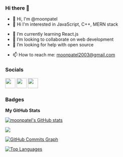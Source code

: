 ### Hi there 👋

<!-- **moonpatel/moonpatel** is a ✨ _special_ ✨ repository because its `README.md` (this file) appears on your GitHub profile.

Here are some ideas to get you started: -->

-   👋 Hi, I'm @moonpatel
-   👀 Hi I'm interested in JavaScript, C++, MERN stack
<!-- -   🔭 I’m currently working on ... -->
-   🌱 I’m currently learning React.js
-   👯 I’m looking to collaborate on web development
-   🤔 I’m looking for help with open source
<!-- -   💬 Ask me about ... -->
-   📫 How to reach me: moonpatel2003@gmail.com
<!-- -   😄 Pronouns: ... -->
<!-- -   ⚡ Fun fact: ... -->

### Socials

<p align="left"> <a href="https://www.github.com/moonpatel" target="_blank" rel="noreferrer"><img src="https://raw.githubusercontent.com/danielcranney/readme-generator/main/public/icons/socials/github.svg" width="32" height="32" /></a> <a href="http://www.instagram.com/itsmoonpatel999" target="_blank" rel="noreferrer"><img src="https://raw.githubusercontent.com/danielcranney/readme-generator/main/public/icons/socials/instagram.svg" width="32" height="32" /></a> <a href="https://www.linkedin.com/in/moon-patel-1577a1229/" target="_blank" rel="noreferrer"><img src="https://raw.githubusercontent.com/danielcranney/readme-generator/main/public/icons/socials/linkedin.svg" width="32" height="32" /></a></p>

### Badges

<b>My GitHub Stats</b>

<a href="http://www.github.com/moonpatel"><img src="https://github-readme-stats.vercel.app/api?username=moonpatel&show_icons=true&hide=&count_private=true&title_color=f97316&text_color=64748b&icon_color=ef4444&bg_color=ffffff&hide_border=true&show_icons=true" alt="moonpatel's GitHub stats" /></a>

<a href="http://www.github.com/moonpatel"><img src="https://github-readme-streak-stats.herokuapp.com/?user=moonpatel&stroke=64748b&background=ffffff&ring=f97316&fire=f97316&currStreakNum=64748b&currStreakLabel=f97316&sideNums=64748b&sideLabels=64748b&dates=64748b&hide_border=true" /></a>

<a href="http://www.github.com/moonpatel"><img src="https://activity-graph.herokuapp.com/graph?username=moonpatel&bg_color=ffffff&color=64748b&line=ef4444&point=64748b&area_color=ffffff&area=true&hide_border=true&custom_title=GitHub%20Commits%20Graph" alt="GitHub Commits Graph" /></a>

<a href="https://github.com/moonpatel" align="left"><img src="https://github-readme-stats.vercel.app/api/top-langs/?username=moonpatel&langs_count=10&title_color=f97316&text_color=64748b&icon_color=ef4444&bg_color=ffffff&hide_border=true&locale=en&custom_title=Top%20%Languages" alt="Top Languages" /></a>
